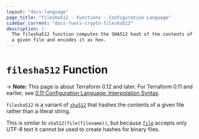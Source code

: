 ```yaml
---
layout: "docs-language"
page_title: "filesha512 - Functions - Configuration Language"
sidebar_current: "docs-funcs-crypto-filesha512"
description: |-
  The filesha512 function computes the SHA512 hash of the contents of
  a given file and encodes it as hex.
---
```


# `filesha512` Function

-> **Note:** This page is about Terraform 0.12 and later. For Terraform 0.11 and
earlier, see
[0.11 Configuration Language: Interpolation Syntax](../../configuration-0-11/interpolation.html).

`filesha512` is a variant of [`sha512`](./sha512.html)
that hashes the contents of a given file rather than a literal string.

This is similar to `sha512(file(filename))`, but
because [`file`](./file.html) accepts only UTF-8 text it cannot be used to
create hashes for binary files.
